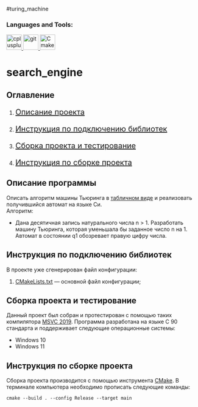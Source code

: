 #turing_machine
<h3 align="left">Languages and Tools:</h3>
<p align="left"> 
<a href="https://www.w3schools.com/cpp/" target="_blank" rel="noreferrer"><img src="https://github.com/Sergey030520/turing_machine/blob/master/icons-c-programming" alt="cplusplus" width="40" height="40"/> </a> 
<a href="https://git-scm.com/" target="_blank" rel="noreferrer"> <img src="https://www.vectorlogo.zone/logos/git-scm/git-scm-icon.svg" alt="git" width="40" height="40"/> </a>
<a href="https://cmake.org/" rel="noreferrer"><img src="https://www.vectorlogo.zone/logos/cmake/cmake-icon.svg" alt="Cmake" width="40" height="40"/></a>
</p>

# search_engine

## Оглавление
1. [<p style='font-size: 20px'>Описание проекта</p>](#description_project)
2. [<p style='font-size: 20px'>Инструкция по подключению библиотек</p>](#description_project)
3. [<p style='font-size: 20px'>Сборка проекта и тестирование</p>](#build_and_testing_project)
4. [<p style='font-size: 20px'>Инструкция по сборке проекта</p>](#manual_build_project)
## Описание программы<a name="description_project"></a>

Описать алгоритм машины Тьюринга в [табличном виде](https://github.com/Sergey030520/turing_machine/blob/master/table_turing_machine.png) и реализовать получившийся
автомат на языке Си.<br>
Алгоритм:
+ Дана десятичная запись натурального числа n > 1. Разработать машину Тьюринга,
которая уменьшала бы заданное число n на 1. Автомат в состоянии q1 обозревает правую
цифру числа.

## Инструкция по подключению библиотек <a name="manual_connect_library"></a>

В проекте уже сгенерирован файл конфигурации:
1.  [CMakeLists.txt](https://github.com/Sergey030520/turing_machine/blob/master/CMakeLists.txt) — основной файл конфигурации;

## Сборка проекта и тестирование <a name="build_and_testing_project"></a>
Данный проект был собран и протестирован с помощью таких компилятора [MSVC 2019](https://learn.microsoft.com/en-us/visualstudio/releases/2019/release-notes).
Программа разработана на языке C 90 стандарта и
поддерживает следующие операционные системы:
+ Windows 10
+ Windows 11

## Инструкция по сборке проекта <a name="manual_build_project"></a>

Сборка проекта производится с помощью инструмента [CMake](https://cmake.org/). В терминале компьютера необходимо прописать следующие команды:

```
cmake --build . --config Release --target main
```
